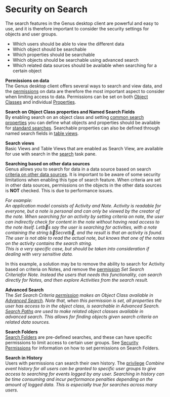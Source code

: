 # Security on Search

The search features in the Genus desktop client are powerful and easy to use, and it is therefore important to consider the security settings for objects and user groups.

*   Which users should be able to view the different data
*   Which object should be searchable
*   Which properties should be searchable
*   Which objects should be searchable using advanced search
*   Which related data sources should be available when searching for a certain object

**Permissions on data**  
The Genus desktop client offers several ways to search and view data, and the [permissions](../defining-the-app-model/security/security-permissions.md) on data are therefore the most important aspect to consider when limiting access to data. Permissions can be set on both [Object Classes](../defining-the-app-model/data/object-class/modify-an-object-or-identifier-domain/security.md) and individual [Properties](../defining-the-app-model/data/object-class-property/modify-an-object-class-property/security.md).

**Search on Object Class properties and Named Search Fields**  
By enabling search on an object class and setting [common search properties](../defining-the-app-model/data/object-class/modify-an-object-or-identifier-domain/search.md) you can define what objects and properties should be available for [standard searches](../../users/search-and-refine/search-for-objects.md). Searchable properties can also be defined through named search fields in [table views](../defining-the-app-model/user-interface/tables/views.md).

**Search views**  
Basic Views and Table Views that are enabled as Search View, are available for use with search in the [search](../../users/search-and-refine/search-for-other-data-sources.md) task pane.

**Searching based on other data sources**  
Genus allows you to search for data in a data source based on search [criteria on other data sources](../../users/search-and-refine/search-for-other-data-sources.md). It is important to be aware of some security limitations when enabling this type of search feature. When criteria are set in other data sources, permissions on the objects in the other data sources is **NOT** checked. This is due to performance issues.  

<span style="FONT-STYLE: italic">For example:  
An application model consists of Activity and Note. Activity is readable for everyone, but a note is personal and can only be viewed by the creator of the note. When searching for an activity by setting criteria on note, the user can indirectly check for content in the note without having read access to the note itself. Letb s say the user is searching for activities, with a note containing the string b Secretb , and the result is that an activity is found. The user is not able to read the actual note, but knows that one of the notes on the activity contains the search string.  
This is a very specific case, but should be taken into consideration if dealing with very sensitive data.

In this example, a solution may be to remove the ability to search for Activity based on criteria on Notes, and remove the [permission](../defining-the-app-model/security/security-permissions.md) <span style="FONT-WEIGHT: bold; FONT-STYLE: italic"> <span style="FONT-WEIGHT: normal; FONT-STYLE: italic">Set Search Criteriafor Note. Instead the users that needs this functionality, can search directly for Notes, and then <a id="ID485CC88469A94C62" title="" class="articleLink">explore</a> Activities from the search result.

**Advanced Search**  
The <span style="FONT-WEIGHT: normal; FONT-STYLE: italic">Set Search Criteria [permission](../defining-the-app-model/security/security-permissions.md) makes an Object Class available in [Advanced Search](../../users/search-and-refine/using-advanced-search.md). Note that, when this permission is set, all properties the user has access to in the object class, is searchable in Advanced Search. [Search Paths](../defining-the-app-model/data/object-class/modify-an-object-or-identifier-domain/search.md) are used to make related object classes available in advanced search. This allows for finding objects given search criteria on related data sources.

**Search Folders**  
[Search Folders](../../users/search-and-refine/search-folders.md) are pre-defined searches, and these can have specific permissions to limit access to certain user groups. See [Security Permissions](../defining-the-app-model/security/security-permissions.md) for information on how to set permissions on Search Folders.

**Search in History**  
Users with permissions can search their own history. The [privilege](../defining-the-app-model/security/security-privileges.md)  <span style="FONT-STYLE: italic">Combine event history for all users can be granted to specific user groups to give access to searching for events logged by any user. Searching in history can be time consuming and incur performance penalties depending on the amount of logged data. This is especially true for searches across many users.